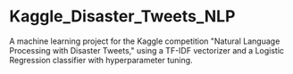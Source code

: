 # Kaggle_Disaster_Tweets_NLP
A machine learning project for the Kaggle competition "Natural Language Processing with Disaster Tweets," using a TF-IDF vectorizer and a Logistic Regression classifier with hyperparameter tuning.
